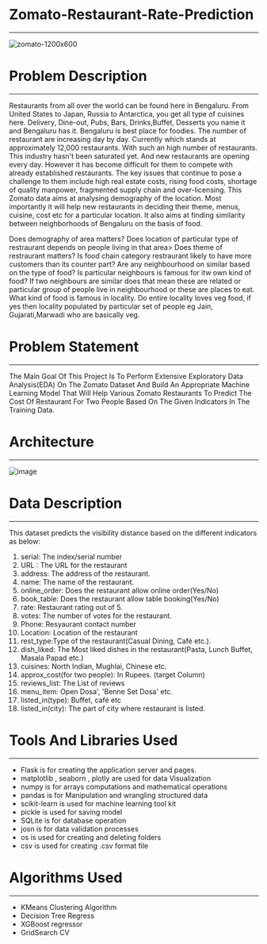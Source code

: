 # Zomato-Restaurant-Rate-Prediction
------------------------------------------------------------------------------------------------------

![zomato-1200x600](https://user-images.githubusercontent.com/76476273/128660287-c9bc546d-21bf-426f-af25-df6889ba6052.jpg)


# Problem Description 
--------------------------------------------------------------------------------------------------------
Restaurants from all over the world can be found here in Bengaluru. From United States to Japan, Russia to Antarctica, you get all type of cuisines here. Delivery, Dine-out, Pubs, Bars, Drinks,Buffet, Desserts you name it and Bengaluru has it. Bengaluru is best place for foodies. The number of restaurant are increasing day by day. Currently which stands at approximately 12,000 restaurants. With such an high number of restaurants. This industry hasn't been saturated yet. And new restaurants are opening every day. However it has become difficult for them to compete with already established restaurants. The key issues that continue to pose a challenge to them include high real estate costs, rising food costs, shortage of quality manpower, fragmented supply chain and over-licensing. This Zomato data aims at analysing demography of the location. Most importantly it will help new restaurants in deciding their theme, menus, cuisine, cost etc for a particular location. It also aims at finding similarity between neighborhoods of Bengaluru on the basis of food.

Does demography of area matters?
Does location of particular type of restraurant depends on people living in that area>
Does theme of restraurant matters?
Is food chain category restraurant likely to have more customers than its counter part?
Are any neighbourhood on similar based on the type of food?
Is particular neighbours is famous for itw own kind of food?
If two neighbours are similar does that mean these are related or particular group of people live in neighbourhood or these are places to eat.
What kind of food is famous in locality.
Do entire locality loves veg food, if yes then locality populated by particular set of people eg Jain, Gujarati,Marwadi who are basically veg.

# Problem Statement 
--------------------------------------------------------------------------------------------------------------------
The Main Goal Of This Project Is To Perform Extensive Exploratory Data Analysis(EDA) On The Zomato Dataset And Build An Appropriate Machine Learning Model That Will Help Various Zomato Restaurants To Predict The Cost Of Restaurant For Two People Based On The Given Indicators In The Training Data.  

# Architecture 
-----------------------------------------------------------------------------------------------------------------------
![image](https://user-images.githubusercontent.com/76476273/128660428-15952aaf-8958-484b-a243-b8f7345b8b17.png)


# Data Description
-----------------------------------------------------------------------------------------------------------------------
This dataset predicts the visibility distance based on the different indicators as below:

1.	serial: The index/serial number
2.	URL : The URL for the restaurant 
4.	address:  The address of the restaurant.
5.	name: The name of the restaurant.
6.	online_order: Does the restaurant allow online order(Yes/No)
7.	book_table: Does the restaurant allow table booking(Yes/No)
8.	rate: Restaurant rating out of 5.
9.	votes: The number of votes for the restaurant.
10.	Phone: Resyaurant contact number
11.	Location: Location of the restaurant
12.	rest_type:Type of the restaurant(Casual Dining, Café etc.).
13.	dish_liked: The Most liked dishes in the restaurant(Pasta, Lunch Buffet, Masala Papad etc.)
14.	cuisines: North Indian, Mughlai, Chinese etc.
15.	approx_cost(for two people): In Rupees. (target Column)
16.	reviews_list: The List of reviews
17.	menu_item: Open Dosa', 'Benne Set Dosa' etc.
18.	listed_in(type): Buffet, café etc
19.	listed_in(city): The part of city where restaurant is listed.

# Tools And Libraries Used 
----------------------------------------------------------------------------------------------------------------------------------------------------

* Flask is for creating the application server and pages.
* matplotlib , seaborn , plotly are used for data Visualization 
* numpy is for arrays computations and mathematical operations 
* pandas is for Manipulation and wrangling structured data
* scikit-learn is used for machine learning tool kit
* pickle is used for saving model
* SQLite is for database operation
* josn is for data validation processes
* os is used for creating  and deleting folders
* csv is used for creating .csv format file

# Algorithms Used
-----------------------------------------------------------------------------------------------------------------------------------

*  KMeans Clustering Algorithm
*  Decision Tree Regress
*  XGBoost regressor
*  GridSearch CV 
